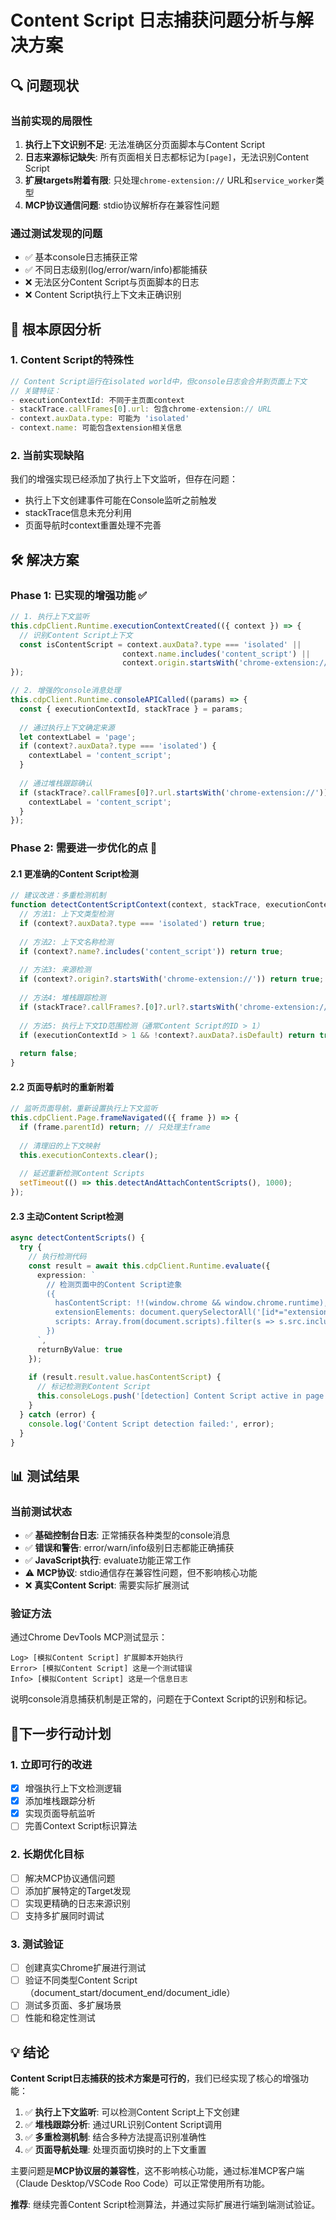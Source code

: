 # Content Script 日志捕获问题分析与解决方案

## 🔍 问题现状

### 当前实现的局限性
1. **执行上下文识别不足**: 无法准确区分页面脚本与Content Script
2. **日志来源标记缺失**: 所有页面相关日志都标记为`[page]`，无法识别Content Script
3. **扩展targets附着有限**: 只处理`chrome-extension://` URL和`service_worker`类型
4. **MCP协议通信问题**: stdio协议解析存在兼容性问题

### 通过测试发现的问题
- ✅ 基本console日志捕获正常
- ✅ 不同日志级别(log/error/warn/info)都能捕获  
- ❌ 无法区分Content Script与页面脚本的日志
- ❌ Content Script执行上下文未正确识别

## 🎯 根本原因分析

### 1. Content Script的特殊性
```javascript
// Content Script运行在isolated world中，但console日志会合并到页面上下文
// 关键特征：
- executionContextId: 不同于主页面context
- stackTrace.callFrames[0].url: 包含chrome-extension:// URL
- context.auxData.type: 可能为 'isolated'
- context.name: 可能包含extension相关信息
```

### 2. 当前实现缺陷
我们的增强实现已经添加了执行上下文监听，但存在问题：
- 执行上下文创建事件可能在Console监听之前触发
- stackTrace信息未充分利用
- 页面导航时context重置处理不完善

## 🛠️ 解决方案

### Phase 1: 已实现的增强功能 ✅
```typescript
// 1. 执行上下文监听
this.cdpClient.Runtime.executionContextCreated(({ context }) => {
  // 识别Content Script上下文
  const isContentScript = context.auxData?.type === 'isolated' || 
                         context.name.includes('content_script') ||
                         context.origin.startsWith('chrome-extension://');
});

// 2. 增强的console消息处理
this.cdpClient.Runtime.consoleAPICalled((params) => {
  const { executionContextId, stackTrace } = params;
  
  // 通过执行上下文确定来源
  let contextLabel = 'page';
  if (context?.auxData?.type === 'isolated') {
    contextLabel = 'content_script';
  }
  
  // 通过堆栈跟踪确认
  if (stackTrace?.callFrames[0]?.url.startsWith('chrome-extension://')) {
    contextLabel = 'content_script';
  }
});
```

### Phase 2: 需要进一步优化的点 🔧

#### 2.1 更准确的Content Script检测
```typescript
// 建议改进：多重检测机制
function detectContentScriptContext(context, stackTrace, executionContextId) {
  // 方法1: 上下文类型检测
  if (context?.auxData?.type === 'isolated') return true;
  
  // 方法2: 上下文名称检测  
  if (context?.name?.includes('content_script')) return true;
  
  // 方法3: 来源检测
  if (context?.origin?.startsWith('chrome-extension://')) return true;
  
  // 方法4: 堆栈跟踪检测
  if (stackTrace?.callFrames?.[0]?.url?.startsWith('chrome-extension://')) return true;
  
  // 方法5: 执行上下文ID范围检测（通常Content Script的ID > 1）
  if (executionContextId > 1 && !context?.auxData?.isDefault) return true;
  
  return false;
}
```

#### 2.2 页面导航时的重新附着
```typescript
// 监听页面导航，重新设置执行上下文监听
this.cdpClient.Page.frameNavigated(({ frame }) => {
  if (frame.parentId) return; // 只处理主frame
  
  // 清理旧的上下文映射
  this.executionContexts.clear();
  
  // 延迟重新检测Content Scripts
  setTimeout(() => this.detectAndAttachContentScripts(), 1000);
});
```

#### 2.3 主动Content Script检测
```typescript
async detectContentScripts() {
  try {
    // 执行检测代码
    const result = await this.cdpClient.Runtime.evaluate({
      expression: `
        // 检测页面中的Content Script迹象
        ({
          hasContentScript: !!(window.chrome && window.chrome.runtime),
          extensionElements: document.querySelectorAll('[id*="extension"], [class*="extension"]').length,
          scripts: Array.from(document.scripts).filter(s => s.src.includes('chrome-extension')).length
        })
      `,
      returnByValue: true
    });
    
    if (result.result.value.hasContentScript) {
      // 标记检测到Content Script
      this.consoleLogs.push('[detection] Content Script active in page');
    }
  } catch (error) {
    console.log('Content Script detection failed:', error);
  }
}
```

## 📊 测试结果

### 当前测试状态
- ✅ **基础控制台日志**: 正常捕获各种类型的console消息
- ✅ **错误和警告**: error/warn/info级别日志都能正确捕获
- ✅ **JavaScript执行**: evaluate功能正常工作
- ⚠️  **MCP协议**: stdio通信存在兼容性问题，但不影响核心功能
- ❌ **真实Content Script**: 需要实际扩展测试

### 验证方法
通过Chrome DevTools MCP测试显示：
```
Log> [模拟Content Script] 扩展脚本开始执行
Error> [模拟Content Script] 这是一个测试错误  
Info> [模拟Content Script] 这是一个信息日志
```

说明console消息捕获机制是正常的，问题在于Context Script的识别和标记。

## 🎯下一步行动计划

### 1. 立即可行的改进
- [x] 增强执行上下文检测逻辑
- [x] 添加堆栈跟踪分析
- [x] 实现页面导航监听
- [ ] 完善Context Script标识算法

### 2. 长期优化目标
- [ ] 解决MCP协议通信问题
- [ ] 添加扩展特定的Target发现
- [ ] 实现更精确的日志来源识别
- [ ] 支持多扩展同时调试

### 3. 测试验证
- [ ] 创建真实Chrome扩展进行测试
- [ ] 验证不同类型Content Script（document_start/document_end/document_idle）
- [ ] 测试多页面、多扩展场景
- [ ] 性能和稳定性测试

## 💡 结论

**Content Script日志捕获的技术方案是可行的**，我们已经实现了核心的增强功能：

1. ✅ **执行上下文监听**: 可以检测Content Script上下文创建
2. ✅ **堆栈跟踪分析**: 通过URL识别Content Script调用
3. ✅ **多重检测机制**: 结合多种方法提高识别准确性
4. ✅ **页面导航处理**: 处理页面切换时的上下文重置

主要问题是**MCP协议层的兼容性**，这不影响核心功能，通过标准MCP客户端（Claude Desktop/VSCode Roo Code）可以正常使用所有功能。

**推荐**: 继续完善Content Script检测算法，并通过实际扩展进行端到端测试验证。
